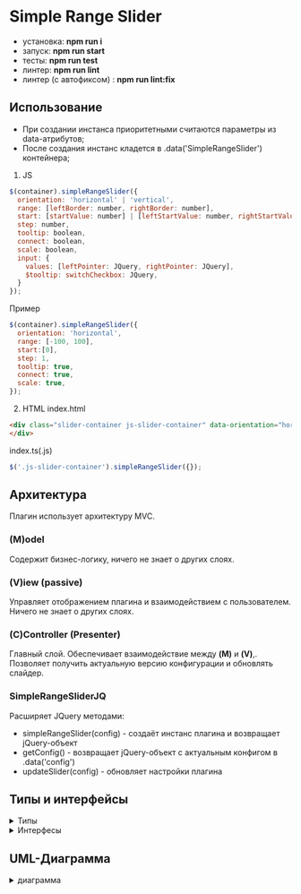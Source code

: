 # Simple Range Slider
 - установка: **npm run i**  
 - запуск: **npm run start**  
 - тесты: **npm run test**  
 - линтер: **npm run lint**  
 - линтер (с автофиксом) : **npm run lint:fix**
## Использование
 - При создании инстанса приоритетными считаются параметры из data-атрибутов;
 - После создания инстанс кладется в .data('SimpleRangeSlider') контейнера;
1) JS
```js
$(container).simpleRangeSlider({
  orientation: 'horizontal' | 'vertical',
  range: [leftBorder: number, rightBorder: number],
  start: [startValue: number] | [leftStartValue: number, rightStartValue: number],
  step: number,
  tooltip: boolean,
  connect: boolean,
  scale: boolean,
  input: {
    values: [leftPointer: JQuery, rightPointer: JQuery],
    $tooltip: switchCheckbox: JQuery,
  }
});
```
Пример
```js
$(container).simpleRangeSlider({
  orientation: 'horizontal',
  range: [-100, 100],
  start:[0],
  step: 1,
  tooltip: true,
  connect: true,
  scale: true,
});
```
2) HTML
index.html
```html
<div class="slider-container js-slider-container" data-orientation="horizontal" data-start="10" data-range="0,100" data-step="1" data-connect="true" data-tooltip="true" data-scale="true">
</div>
```
index.ts(.js)
```js
$('.js-slider-container').simpleRangeSlider({});
```

## Архитектура
Плагин использует архитектуру MVC.
### (M)odel
Содержит бизнес-логику, ничего не знает о других слоях.
### (V)iew (passive)
Управляет отображением плагина и взаимодействием с пользователем. Ничего не знает о других слоях.
### (C)Controller (Presenter)
Главный слой. Обеспечивает взаимодействие между **(M)** и **(V)**,. Позволяет получить актуальную версию конфигурации и обновлять слайдер.


### SimpleRangeSliderJQ
Расширяет JQuery методами:  
 - simpleRangeSlider(config) - создаёт инстанс плагина и возвращает jQuery-объект
 - getConfig() - возвращает jQuery-объект с актуальным конфигом в .data('config')
 - updateSlider(config) - обновляет настройки плагина

## Типы и интерфейсы
<details><summary>Типы</summary>
<p>

```js
type ConfigOrientation = 'horizontal' | 'vertical';
type ConfigRange = [number, number];
type PointerValue = [number] | [number, number];
type PointerPosition = PointerValue;
type ConfigInputs = {
  values?: JQuery[],
  $tooltip?: JQuery
};
type PointerCssValues = {
  attribute: string,
  value: string
};
type ViewData = {
  position?: number,
  value?: number,
  index: number
};
type PointerData = {
  position: number,
  index: number
};
type ScaleData = {
  value: number,
};
type InputTextData = {
  value: number,
  index: number
};
type ModelData = {
  values: PointerValue,
  positions: PointerValue,
  index: number
};
```

</p></details>

<details><summary>Интерфесы</summary>
<p>

```js
interface ObjectKeyString {
  [key: string]: any;
}
interface UserConfigList extends ObjectKeyString {
  orientation?: ConfigOrientation;
  start?: PointerValue;
  range?: ConfigRange;
  step?: number;
  connect?: boolean;
  tooltip?: boolean;
  scale?: boolean;
  input?: ConfigInputs;
}
interface CompleteConfigList extends ObjectKeyString {
  orientation: ConfigOrientation;
  start: PointerValue;
  range: ConfigRange;
  step: number;
  connect: boolean;
  tooltip: boolean;
  scale: boolean;
  input?: ConfigInputs;
}
interface ModelConfigList extends ObjectKeyString {
  start: PointerValue;
  range: ConfigRange;
  step: number;
}
interface ViewConfigList extends ObjectKeyString {
  orientation: ConfigOrientation,
  connect: boolean;
  tooltip: boolean;
  scale: boolean;
  input?: ConfigInputs;
}
interface ViewUpdateList extends ObjectKeyString {
  positions?: PointerValue,
  values?: PointerValue,
  range?: ConfigRange,
  orientation?: ConfigOrientation,
  connect?: boolean;
  tooltip?: boolean;
  scale?: boolean;
  input?: ConfigInputs;
}
interface ViewCallback {
  (viewData: ViewData): void
}
interface PointerCallback {
  (pointerData: PointerData): void
}
interface ScaleCallback {
  (scaleData: ScaleData): void
}
interface InputTextCallback {
  (inputTextData: InputTextData): void
}
interface ModelCallback {
  (modelData: ModelData): void
}
interface JQuery {
  simpleRangeSlider(config: UserConfigList): JQuery
  getSliderConfig(): JQuery
  getSliderInstance(): JQuery
  updateSlider(config: UserConfigList): JQuery
}


```

</p></details>

## UML-Диаграмма
<details><summary>диаграмма</summary>
<p>
 
 ![slider](https://user-images.githubusercontent.com/21785370/130793602-c9b9b5b9-90e5-4018-b10f-2c161d91bec9.png)
 
 </p></details>
